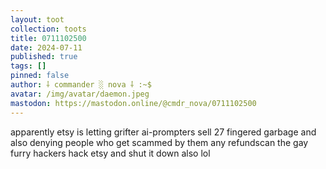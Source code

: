 ```yaml
---
layout: toot
collection: toots
title: 0711102500
date: 2024-07-11
published: true
tags: []
pinned: false
author: ⸸ commander ░ nova ⸸ :~$
avatar: /img/avatar/daemon.jpeg
mastodon: https://mastodon.online/@cmdr_nova/0711102500
---
```


apparently etsy is letting grifter ai-prompters sell 27 fingered garbage and also denying people who get scammed by them any refundscan the gay furry hackers hack etsy and shut it down also lol
